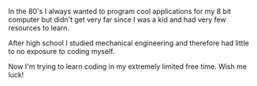 In the 80's I always wanted to program cool applications for my 8 bit computer but didn't get very far since I was a kid and had very few resources to learn. 

After high school I studied mechanical engineering and therefore had little to no exposure to coding myself. 

Now I'm trying to learn coding in my extremely limited free time. Wish me luck!
